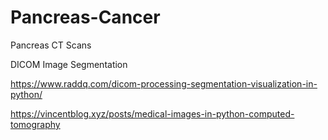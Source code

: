 # Pancreas-Cancer
Pancreas CT Scans


DICOM Image Segmentation

https://www.raddq.com/dicom-processing-segmentation-visualization-in-python/

https://vincentblog.xyz/posts/medical-images-in-python-computed-tomography
